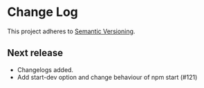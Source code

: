 # Change Log

This project adheres to [Semantic Versioning](http://semver.org/).

## Next release

* Changelogs added.
* Add start-dev option and change behaviour of npm start (#121)
